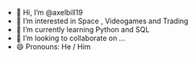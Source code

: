 - 👋 Hi, I’m @axelbill19
- 👀 I’m interested in Space , Videogames and Trading
- 🌱 I’m currently learning Python and SQL
- 💞️ I’m looking to collaborate on ...
- 😄 Pronouns: He / Him


<!---
axelbill19/axelbill19 is a ✨ special ✨ repository because its `README.md` (this file) appears on your GitHub profile.
You can click the Preview link to take a look at your changes.
--->
